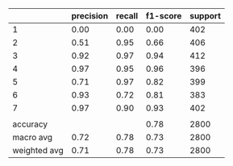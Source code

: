 |              | precision | recall | f1-score | support |
| ------------ | --------- | ------ | -------- | ------- |
| 1            | 0.00      | 0.00   | 0.00     | 402     |
| 2            | 0.51      | 0.95   | 0.66     | 406     |
| 3            | 0.92      | 0.97   | 0.94     | 412     |
| 4            | 0.97      | 0.95   | 0.96     | 396     |
| 5            | 0.71      | 0.97   | 0.82     | 399     |
| 6            | 0.93      | 0.72   | 0.81     | 383     |
| 7            | 0.97      | 0.90   | 0.93     | 402     |
|              |           |        |          |         |
| accuracy     |           |        | 0.78     | 2800    |
| macro avg    | 0.72      | 0.78   | 0.73     | 2800    |
| weighted avg | 0.71      | 0.78   | 0.73     | 2800    |
